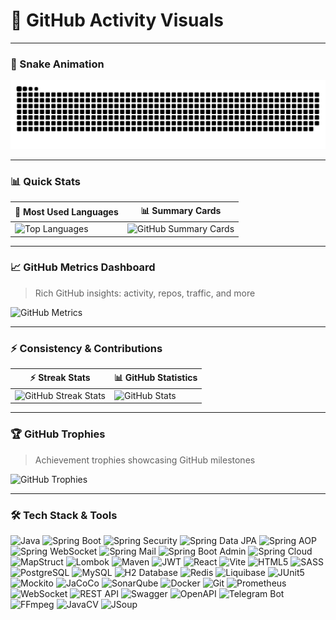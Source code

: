 # 🧩 GitHub Activity Visuals
---

### 🐍 Snake Animation
![GitHub Snake Animation](https://raw.githubusercontent.com/Opanasenko-Mykhailo/github-activity-visuals/output/github-snake.svg)

---

### 📊 Quick Stats

| 🌟 Most Used Languages | 📊 Summary Cards |
|------------------------|------------------|
| ![Top Languages](https://raw.githubusercontent.com/Opanasenko-Mykhailo/github-activity-visuals/output/top-languages.svg) | ![GitHub Summary Cards](https://raw.githubusercontent.com/Opanasenko-Mykhailo/github-activity-visuals/output/github_dark/0-profile-details.svg) |

---

### 📈 GitHub Metrics Dashboard
> Rich GitHub insights: activity, repos, traffic, and more

![GitHub Metrics](https://raw.githubusercontent.com/Opanasenko-Mykhailo/github-activity-visuals/output/metrics.svg)

---

### ⚡ Consistency & Contributions

| ⚡ Streak Stats | 📊 GitHub Statistics |
|-----------------|----------------------|
| ![GitHub Streak Stats](https://raw.githubusercontent.com/Opanasenko-Mykhailo/github-activity-visuals/output/streak-stats.svg) | ![GitHub Stats](https://raw.githubusercontent.com/Opanasenko-Mykhailo/github-activity-visuals/output/github-stats.svg) |

---

### 🏆 GitHub Trophies
> Achievement trophies showcasing GitHub milestones

![GitHub Trophies](https://raw.githubusercontent.com/Opanasenko-Mykhailo/github-activity-visuals/output/trophies.svg)

---

### 🛠️ Tech Stack & Tools
![Java](https://img.shields.io/badge/java-%23ED8B00.svg?style=for-the-badge&logo=openjdk&logoColor=white)
![Spring Boot](https://img.shields.io/badge/spring%20boot-%236DB33F.svg?style=for-the-badge&logo=spring&logoColor=white)
![Spring Security](https://img.shields.io/badge/spring%20security-%236DB33F.svg?style=for-the-badge&logo=spring&logoColor=white)
![Spring Data JPA](https://img.shields.io/badge/spring%20data%20jpa-%236DB33F.svg?style=for-the-badge&logo=spring&logoColor=white)
![Spring AOP](https://img.shields.io/badge/spring%20aop-%236DB33F.svg?style=for-the-badge&logo=spring&logoColor=white)
![Spring WebSocket](https://img.shields.io/badge/spring%20websocket-%236DB33F.svg?style=for-the-badge&logo=spring&logoColor=white)
![Spring Mail](https://img.shields.io/badge/spring%20mail-%236DB33F.svg?style=for-the-badge&logo=spring&logoColor=white)
![Spring Boot Admin](https://img.shields.io/badge/spring%20boot%20admin-%236DB33F.svg?style=for-the-badge&logo=spring&logoColor=white)
![Spring Cloud](https://img.shields.io/badge/spring%20cloud-6DB33F?style=for-the-badge&logo=spring&logoColor=white)
![MapStruct](https://img.shields.io/badge/mapstruct-%23FF6600.svg?style=for-the-badge&logo=java&logoColor=white)
![Lombok](https://img.shields.io/badge/Lombok-BC4521?style=for-the-badge&logo=lombok&logoColor=white)
![Maven](https://img.shields.io/badge/Apache%20Maven-C71A36?style=for-the-badge&logo=Apache%20Maven&logoColor=white)
![JWT](https://img.shields.io/badge/JWT-black?style=for-the-badge&logo=JSON%20web%20tokens)
![React](https://img.shields.io/badge/react-%2320232a.svg?style=for-the-badge&logo=react&logoColor=%2361DAFB)
![Vite](https://img.shields.io/badge/vite-%23646CFF.svg?style=for-the-badge&logo=vite&logoColor=white)
![HTML5](https://img.shields.io/badge/html5-%23E34F26.svg?style=for-the-badge&logo=html5&logoColor=white)
![SASS](https://img.shields.io/badge/SASS-hotpink.svg?style=for-the-badge&logo=SASS&logoColor=white)
![PostgreSQL](https://img.shields.io/badge/postgresql-%23316192.svg?style=for-the-badge&logo=postgresql&logoColor=white)
![MySQL](https://img.shields.io/badge/mysql-%2300f.svg?style=for-the-badge&logo=mysql&logoColor=white)
![H2 Database](https://img.shields.io/badge/H2-018bff?style=for-the-badge&logo=h2&logoColor=white)
![Redis](https://img.shields.io/badge/redis-%23DD0031.svg?style=for-the-badge&logo=redis&logoColor=white)
![Liquibase](https://img.shields.io/badge/liquibase-%232962FF.svg?style=for-the-badge&logo=liquibase&logoColor=white)
![JUnit5](https://img.shields.io/badge/junit5-%2325A162.svg?style=for-the-badge&logo=junit5&logoColor=white)
![Mockito](https://img.shields.io/badge/mockito-%23FF6600.svg?style=for-the-badge&logo=java&logoColor=white)
![JaCoCo](https://img.shields.io/badge/JaCoCo-ED8B00?style=for-the-badge&logo=java&logoColor=white)
![SonarQube](https://img.shields.io/badge/SonarQube-black?style=for-the-badge&logo=sonarqube&logoColor=4E9BCD)
![Docker](https://img.shields.io/badge/docker-%230db7ed.svg?style=for-the-badge&logo=docker&logoColor=white)
![Git](https://img.shields.io/badge/git-%23F05033.svg?style=for-the-badge&logo=git&logoColor=white)
![Prometheus](https://img.shields.io/badge/Prometheus-E6522C?style=for-the-badge&logo=Prometheus&logoColor=white)
![WebSocket](https://img.shields.io/badge/websocket-%23010101.svg?style=for-the-badge&logo=socketdotio&logoColor=white)
![REST API](https://img.shields.io/badge/rest%20api-%23000000.svg?style=for-the-badge&logo=fastapi&logoColor=white)
![Swagger](https://img.shields.io/badge/-Swagger-%23Clojure?style=for-the-badge&logo=swagger&logoColor=white)
![OpenAPI](https://img.shields.io/badge/OpenAPI-6BA539?style=for-the-badge&logo=openapi-initiative&logoColor=white)
![Telegram Bot](https://img.shields.io/badge/telegram%20bot-%2326A5E4.svg?style=for-the-badge&logo=telegram&logoColor=white)
![FFmpeg](https://img.shields.io/badge/FFmpeg-007808?style=for-the-badge&logo=ffmpeg&logoColor=white)
![JavaCV](https://img.shields.io/badge/JavaCV-ED8B00?style=for-the-badge&logo=java&logoColor=white)
![JSoup](https://img.shields.io/badge/JSoup-43853d?style=for-the-badge&logo=java&logoColor=white)